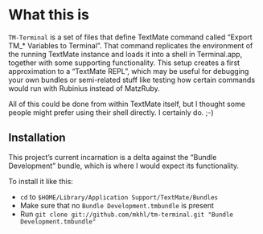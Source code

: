 What this is
============

`TM-Terminal` is a set of files that define TextMate command called “Export
TM_* Variables to Terminal”. That command replicates the environment of the
running TextMate instance and loads it into a shell in Terminal.app, together
with some supporting functionality. This setup creates a first approximation
to a “TextMate REPL”, which may be useful for debugging your own bundles or
semi-related stuff like testing how certain commands would run with Rubinius
instead of MatzRuby.

All of this could be done from within TextMate itself, but I thought some
people might prefer using their shell directly. I certainly do. ;-)


Installation
------------

This project’s current incarnation is a delta against the “Bundle Development” bundle, which is where I would expect its functionality.

To install it like this:

* `cd` to `$HOME/Library/Application Support/TextMate/Bundles`
* Make sure that no `Bundle Development.tmbundle` is present
* Run `git clone git://github.com/mkhl/tm-terminal.git "Bundle Development.tmbundle"`